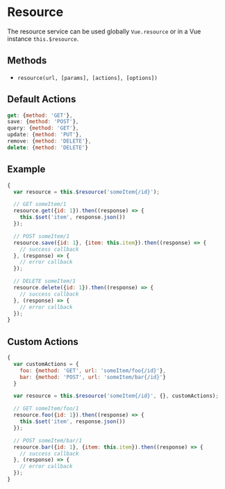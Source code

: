 # Resource

The resource service can be used globally `Vue.resource` or in a Vue instance `this.$resource`.

## Methods

* `resource(url, [params], [actions], [options])`

## Default Actions

```js
get: {method: 'GET'},
save: {method: 'POST'},
query: {method: 'GET'},
update: {method: 'PUT'},
remove: {method: 'DELETE'},
delete: {method: 'DELETE'}
```

## Example

```js
{
  var resource = this.$resource('someItem{/id}');

  // GET someItem/1
  resource.get({id: 1}).then((response) => {
    this.$set('item', response.json())
  });

  // POST someItem/1
  resource.save({id: 1}, {item: this.item}).then((response) => {
    // success callback
  }, (response) => {
    // error callback
  });

  // DELETE someItem/1
  resource.delete({id: 1}).then((response) => {
    // success callback
  }, (response) => {
    // error callback
  });
}
```

## Custom Actions

```js
{
  var customActions = {
    foo: {method: 'GET', url: 'someItem/foo{/id}'},
    bar: {method: 'POST', url: 'someItem/bar{/id}'}
  }

  var resource = this.$resource('someItem{/id}', {}, customActions);

  // GET someItem/foo/1
  resource.foo({id: 1}).then((response) => {
    this.$set('item', response.json())
  });

  // POST someItem/bar/1
  resource.bar({id: 1}, {item: this.item}).then((response) => {
    // success callback
  }, (response) => {
    // error callback
  });
}
```
